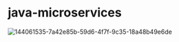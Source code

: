 # java-microservices

![144061535-7a42e85b-59d6-4f7f-9c35-18a48b49e6de](https://github.com/mourajj/java-microservices/assets/27701706/1710034e-2c02-4509-b70e-54262a2a43cd)
